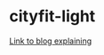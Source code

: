# cityfit-light

[Link to blog explaining](https://tokarski.xyz/posts/02-app-reverse-engineering.html)
